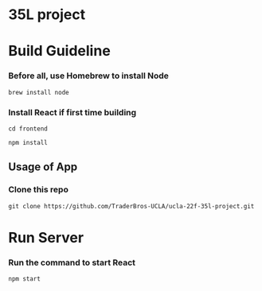 # 35L project

# Build Guideline

### Before all, use Homebrew to install Node

`brew install node`

### Install React if first time building

`cd frontend`

`npm install`

## Usage of App

### Clone this repo

`git clone https://github.com/TraderBros-UCLA/ucla-22f-35l-project.git`

# Run Server

### Run the command to start React

`npm start`


